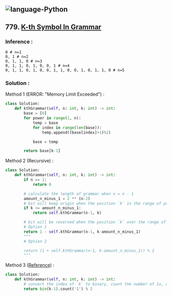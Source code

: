 ![language-Python](https://img.shields.io/badge/%20-Python-ffd43b?style=for-the-badge&logo=PYTHON)
---

## 779. [K-th Symbol In Grammar](https://leetcode.com/problems/k-th-symbol-in-grammar)

### Inference :

```plainText
0 # n=1
0, 1 # n=2
0, 1, 1, 0 # n=3
0, 1, 1, 0, 1, 0, 0, 1 # n=4
0, 1, 1, 0, 1, 0, 0, 1, 1, 0, 0, 1, 0, 1, 1, 0 # n=5
```

### Solution :

Method 1 (ERROR: "Memory Limit Exceeded") :
```python
class Solution:
    def kthGrammar(self, n: int, k: int) -> int:
        base = [0]
        for power in range(1, n):
            temp = base
            for index in range(len(base)):
                temp.append((base[index]+1)%2)

            base = temp

        return base[k-1]
```

Method 2 (Recursive) :
```python
class Solution:
    def kthGrammar(self, n: int, k: int) -> int:
        if n == 1:
            return 0

        # calculate the length of grammar when n = n - 1
        amount_n_minus_1 = 2 ** (n-2)
        # bit will keep origin when the position `k` in the range of previous grammar's length
        if k <= amount_n_minus_1:
            return self.kthGrammar(n-1, k)

        # bit will be reversed when the position `k` over the range of previous grammar's length
        # Option 1
        return 1 - self.kthGrammar(n-1, k-amount_n_minus_1)
        """
        # Option 2

        return (1 + self.kthGrammar(n-1, k-amount_n_minus_1)) % 2
        """
```

Method 3 ([Reference](https://leetcode.com/problems/k-th-symbol-in-grammar/solutions/4205266/100-recursive-bit-count)) :
```python
class Solution:
    def kthGrammar(self, n: int, k: int) -> int:
        # convert the index of `k` to binary, count the number of 1s, and then take the remainder after dividing by 2
        return bin(k-1).count('1') % 2
```
